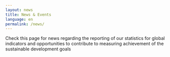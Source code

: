 ```yaml
---
layout: news
title: News & Events
language: en
permalink: /news/
---
```


Check this page for news regarding the reporting of our statistics for global indicators and opportunities to contribute to measuring achievement of the sustainable development goals
